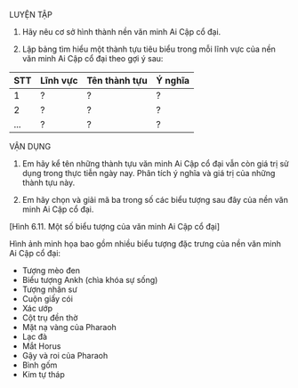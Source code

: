 LUYỆN TẬP

1. Hãy nêu cơ sở hình thành nền văn minh Ai Cập cổ đại.

2. Lập bảng tìm hiểu một thành tựu tiêu biểu trong mỗi lĩnh vực của nền văn minh Ai Cập cổ đại theo gợi ý sau:

STT | Lĩnh vực | Tên thành tựu | Ý nghĩa
--- | -------- | ------------- | -------
1   |    ?     |       ?       |    ?
2   |    ?     |       ?       |    ?
... |    ?     |       ?       |    ?

VẬN DỤNG

1. Em hãy kể tên những thành tựu văn minh Ai Cập cổ đại vẫn còn giá trị sử dụng trong thực tiễn ngày nay. Phân tích ý nghĩa và giá trị của những thành tựu này.

2. Em hãy chọn và giải mã ba trong số các biểu tượng sau đây của nền văn minh Ai Cập cổ đại.

[Hình 6.11. Một số biểu tượng của văn minh Ai Cập cổ đại]

Hình ảnh minh họa bao gồm nhiều biểu tượng đặc trưng của nền văn minh Ai Cập cổ đại:
- Tượng mèo đen
- Biểu tượng Ankh (chìa khóa sự sống)
- Tượng nhân sư
- Cuộn giấy cói
- Xác ướp
- Cột trụ đền thờ
- Mặt nạ vàng của Pharaoh
- Lạc đà
- Mắt Horus
- Gậy và roi của Pharaoh
- Bình gốm
- Kim tự tháp